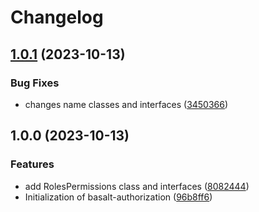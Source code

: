 # Changelog

## [1.0.1](https://github.com/Basalt-Lab/basalt-authorization/compare/v1.0.0...v1.0.1) (2023-10-13)


### Bug Fixes

* changes name classes and interfaces ([3450366](https://github.com/Basalt-Lab/basalt-authorization/commit/345036603a70d25139d0acef0cd02a74139ca3b8))

## 1.0.0 (2023-10-13)


### Features

* add RolesPermissions class and interfaces ([8082444](https://github.com/Basalt-Lab/basalt-authorization/commit/80824440d435086af738c971c7d4204320ad845e))
* Initialization of basalt-authorization ([96b8ff6](https://github.com/Basalt-Lab/basalt-authorization/commit/96b8ff6a4034bfe7d57a0a33773ece9e56ada022))
